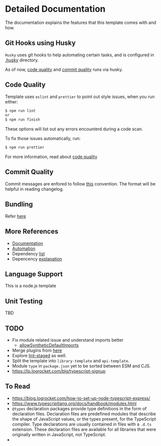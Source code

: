 # Detailed Documentation

The documentation explains the features that this template comes with and how.

## Git Hooks using Husky

`Husky` uses git hooks to help automating certain tasks, and is configured in [.husky](../.husky) directory.

As of now, [code quality](./code-quality.md) and [commit quality](./commit-quality.md) runs via husky.

## Code Quality

Template uses `eslint` and `prettier` to point out style issues, when you run either:

```sh
$ npm run lint
or
$ npm run finish
```

These options will list out any errors encounterd during a code scan.

To fix those issues automatically, run:

```sh
$ npm run prettier
```

For more information, read about [code quality](./code-quality.md)

## Commit Quality

Commit messages are enfored to follow [this](https://www.conventionalcommits.org/en/v1.0.0/) convention. The format will be helpful in reading changelog.

## Bundling

Refer [here](./bundling.md)

## More References

- [Documentation](./documentation.md)
- [Automation](./automation.md)
- Dependency [list](./dependency-list.md)
- Depencency [explanation](./dependency-explanation.md)

## Language Support

This is a node.js template

## Unit Testing

TBD

## TODO

- Fix module related issue and understand imports better
  - [allowSyntheticDefaultImports](https://www.typescriptlang.org/tsconfig#allowSyntheticDefaultImports)
- Merge plugins from [here](https://github.com/code-hour/nodejs-template/blob/master/package.json)
- Explore [lint-staged](https://www.npmjs.com/package/lint-staged) as well.
- Split the template into `library-template` and `api-template`.
- Module `type` in `package.json` yet to be sorted between ESM and CJS.
- https://lp.logrocket.com/blg/typescript-signup

## To Read

- https://blog.logrocket.com/how-to-set-up-node-typescript-express/
- https://www.typescriptlang.org/docs/handbook/modules.html
- `@types` declaration packages provide type definitions in the form of declaration files. Declaration files are predefined modules that describe the shape of JavaScript values, or the types present, for the TypeScript compiler. Type declarations are usually contained in files with a `.d.ts` extension. These declaration files are available for all libraries that were originally written in JavaScript, not TypeScript.
- 